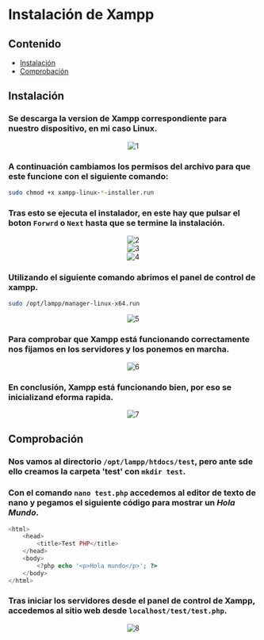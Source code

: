 # Instalación de Xampp

## Contenido
- [Instalación](#instalación)
- [Comprobación](#comprobación)

## Instalación
### Se descarga la version de Xampp correspondiente para nuestro dispositivo, en mi caso Linux.
<div align=center>
    <img src="./imgs/img1.png" alt="1"/>
</div>

### A continuación cambiamos los permisos del archivo para que este funcione con el siguiente comando:
```bash
sudo chmod +x xampp-linux-*-installer.run
```

### Tras esto se ejecuta el instalador, en este hay que pulsar el boton `Forwrd` o `Next` hasta que se termine la instalación.
<div align=center>
    <img src="./imgs/img3.png" alt="2"/>
</div>
<div align=center>
    <img src="./imgs/img2.png" alt="3"/>
</div>
<div align=center>
    <img src="./imgs/img7.png" alt="4"/>
</div>

### Utilizando el siguiente comando abrimos el panel de control de xampp.
```bash
sudo /opt/lampp/manager-linux-x64.run
```
<div align=center>
    <img src="./imgs/img4.png" alt="5"/>
</div>

### Para comprobar que Xampp está funcionando correctamente nos fijamos en los servidores y los ponemos en marcha.
<div align=center>
    <img src="./imgs/img5.png" alt="6"/>
</div>

### En conclusión, Xampp está funcionando bien, por eso se inicializand eforma rapida.
<div align=center>
    <img src="./imgs/img6.png" alt="7"/>
</div>

## Comprobación
### Nos vamos al directorio `/opt/lampp/htdocs/test`, pero ante sde ello creamos la carpeta 'test' con `mkdir test`.

### Con el comando `nano test.php` accedemos al editor de texto de nano y pegamos el siguiente código para mostrar un _Hola Mundo_.
```php
<html>
    <head>
        <title>Test PHP</title>
    </head>
    <body>
        <?php echo '<p>Hola mundo</p>'; ?>
    </body>
</html>
```

### Tras iniciar los servidores desde el panel de control de Xampp, accedemos al sitio web desde `localhost/test/test.php`.
<div align=center>
    <img src="./imgs/img8.png" alt="8"/>
</div>